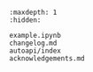 ```{include} ../README.md
```

```{toctree}
:maxdepth: 1
:hidden:

example.ipynb
changelog.md
autoapi/index
acknowledgements.md
```